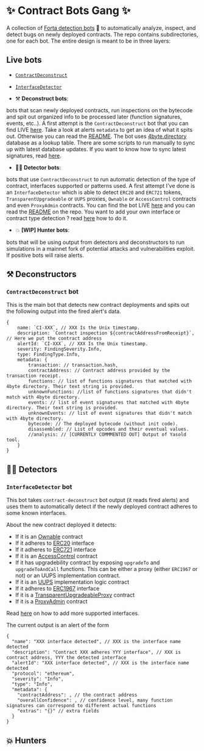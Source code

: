 # :sparkles: Contract Bots Gang :sparkles: 

A collection of [Forta detection bots](https://docs.forta.network/en/latest/quickstart/) :robot: to automatically analyze, inspect, and detect bugs on newly deployed contracts. The repo contains subdirectories, one for each bot. The entire design is meant to be in three layers:

## Live bots
- [`ContractDeconstruct`](https://explorer.forta.network/agent/0x9703bb3bf08bc89e6d0fd273fa995c32f75e8998c314bafdafcfe2491678f083)
- [`InterfaceDetector`](https://explorer.forta.network/agent/0xf75be156b17977784d5f4bfd7a2d3b06f412b7cb6bb71fdf79a75725bf7b01e9)

- :hammer_and_pick: **Deconstruct bots**: 

bots that scan newly deployed contracts, run inspections on the bytecode and spit out organized info to be processed later (function signatures, events, etc..). A first attempt is the `ContractDeconstruct` bot that you can find LIVE [here](https://explorer.forta.network/agent/0x9703bb3bf08bc89e6d0fd273fa995c32f75e8998c314bafdafcfe2491678f083). Take a look at alerts `metadata` to get an idea of what it spits out. Otherwise you can read the [README](https://github.com/OpenZeppelin/contract-bots-gang/tree/master/contract-deconstruct#contractdeconstruct). The bot uses [4byte.directory](https://www.4byte.directory/) database as a lookup table.  There are some scripts to run manually to sync up with latest database updates. If you want to know how to sync latest signatures, read [here](https://github.com/OpenZeppelin/contract-bots-gang/tree/master/contract-deconstruct#sync-with-4byte-directory).

- :male_detective: **Detector bots**: 

bots that use `ContractDeconstruct` to run automatic detection of the type of contract, interfaces supported or patterns used. A first attempt I've done is an `InterfaceDetector` which is able to detect `ERC20` and `ERC721` tokens, `TransparentUpgradeable` or `UUPS` proxies, `Ownable` or `AccessControl` contracts and even `ProxyAdmin` contracts.  You can find the bot LIVE [here](https://explorer.forta.network/agent/0xf75be156b17977784d5f4bfd7a2d3b06f412b7cb6bb71fdf79a75725bf7b01e9) and you can read the [README]() on the repo. You want to add your own interface or contract type detection ? read [here](https://github.com/OpenZeppelin/contract-bots-gang/tree/master/interface-detector#interface-detector) how to do it.

- :boom: **[WIP] Hunter bots**: 

bots that will be using output from detectors and deconstructors to run simulations in a mainnet fork of potential attacks and vulnerabilities exploit. If positive  bots will raise alerts.

## :hammer_and_pick: Deconstructors

### `ContractDeconstruct` bot

This is the main bot that detects new contract deployments and spits out the following output into the fired alert's data.

```
{
    name: `CI-XXX`, // XXX Is the Unix timestamp.
    description: `Contract inspection ${contractAddressFromReceipt}`, // Here we put the contract address
    alertId: `CI-XXX`, // XXX Is the Unix timestamp.
    severity: FindingSeverity.Info,
    type: FindingType.Info,
    metadata: {
        transaction: // transaction.hash,
        contractAddress: // Contract address provided by the transaction receipt.
        functions: // list of functions signatures that matched with 4byte directory. Their text string is provided.
        unknownFunctions: //list of functions signatures that didn't match with 4byte directory.
        events: // list of event signatures that matched with 4byte directory. Their text string is provided.
        unknownEvents: // list of event signatures that didn't match with 4byte directory.
        bytecode: // The deployed bytecode (without init code).
        disassembled: // List of opcodes and their eventual values.
        //analysis: // [CURRENTLY COMMMENTED OUT] Output of Yasold tool.
    }
}
```

## :male_detective: Detectors

### `InterfaceDetector` bot

This bot takes `contract-deconstruct` bot output (it reads fired alerts) and uses them to automatically detect if the newly deployed contract adheres to some known interfaces.

About the new contract deployed it detects:

- If it is an [Ownable](https://github.com/OpenZeppelin/openzeppelin-contracts/blob/master/contracts/access/Ownable.sol) contract
- If it adheres to [ERC20](https://eips.ethereum.org/EIPS/eip-20) interface
- If it adheres to [ERC721](https://eips.ethereum.org/EIPS/eip-721) interface
- If it is an [AccessControl](https://github.com/OpenZeppelin/openzeppelin-contracts/blob/master/contracts/access/AccessControl.sol) contract
- If it has upgradebility contract by exposing `upgradeTo` and `upgradeToAndCall` functions. This can be either a proxy (either `ERC1967` or not) or an UUPS implementation contract. 
- If it is an [UUPS](https://github.com/OpenZeppelin/openzeppelin-contracts/blob/master/contracts/proxy/utils/UUPSUpgradeable.sol) implementation logic contract
- If it adheres to [ERC1967](https://eips.ethereum.org/EIPS/eip-1967) interface
- If it is a [TransparentUpgradeableProxy](https://github.com/OpenZeppelin/openzeppelin-contracts/blob/master/contracts/proxy/transparent/TransparentUpgradeableProxy.sol) contract 
- If it is a [ProxyAdmin](https://github.com/OpenZeppelin/openzeppelin-contracts/blob/master/contracts/proxy/transparent/ProxyAdmin.sol) contract

Read [here](./interface-detector/README.md#how-to-support-more-interfaces) on how to add more supported interfaces.

The current output is an alert of the form

```
{
  "name": "XXX interface detected", // XXX is the interface name detected
  "description": "Contract XXX adheres YYY interface", // XXX is contract address, YYY the detected interface
  "alertId": "XXX interface detected", // XXX is the interface name detected
  "protocol": "ethereum",
  "severity": "Info",
  "type": "Info",
  "metadata": {
    "contractAddress": , // the contract address
    "overallConfidence": , // confidence level, many function signatures can correspond to different actual functions
    "extras": "{}" // extra fields
  }
}
```

## :boom: Hunters

